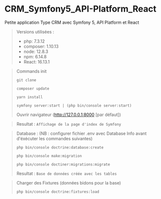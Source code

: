 # CRM_Symfony5_API-Platform_React

Petite application Type CRM avec Symfony 5, API Platform et React

> Versions utilisées :
> * php: 7.3.12
> * composer: 1.10.13
> * node: 12.8.3
> * npm: 6.14.8
> * React: 16.13.1

> Commands init
> ```
> git clone
> ```
> ```
> composer update
> ```
> ```
> yarn install
> ```
> ```
> symfony server:start | (php bin/console server:start)
> ```
> Ouvrir navigateur (http://127.0.0.1:8000 [par défaut])

> Resultat : `Affichage de la page d'index de Symfony`

> Database : (NB : configurer fichier .env avec Database Info avant d'éxécuter les commandes suivantes)
> ```
> php bin/console doctrine:database:create
> ```
> ```
> php bin/console make:migration
> ```
> ```
> php bin/console doctiner:migrations:migrate
> ```
> Resultat : `Base de données créée avec les tables` 

> Charger des Fixtures (données bidons pour la base) 
> ```
> php bin/console doctrine:fixtures:load
> ```
